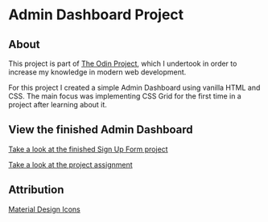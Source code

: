 # Admin Dashboard Project

## About

This project is part of <a href="https://www.theodinproject.com" target="_blank" rel="noopener noreferrer">The Odin Project</a>, which I undertook in order to increase my knowledge in modern web development.

For this project I created a simple Admin Dashboard using vanilla HTML and CSS.
The main focus was implementing CSS Grid for the first time in a project after learning about it.

## View the finished Admin Dashboard

<a href="https://jonuzovic-muhamed.github.io/admin-dashboard" target="_blank" rel="noopener noreferrer">Take a look at the finished Sign Up Form project</a>

<a href="https://www.theodinproject.com/lessons/node-path-intermediate-html-and-css-admin-dashboard" target="_blank" rel="noopener noreferrer">Take a look at the project assignment</a>

## Attribution
<a href="https://pictogrammers.com/library/mdi/" target="_blank" rel="noopener noreferrer">Material Design Icons</a>
